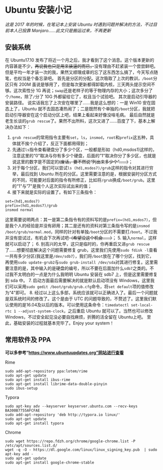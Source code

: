 # Ubuntu 安装小记

*这是 2017 年的时候，在笔记本上安装 Ubuntu 时遇到问题并解决的方法，不过目前本人已投靠 Manjaro……此文只是搬运过来，不再更新*

## 安装系统

在 Ubuntu17.10 发布了将近一个月之后，我才看到了这个消息。这个版本更新的内容甚是不少，~~再说我也只是用来装逼的而已，~~没有理由不赶紧装一个尝尝鲜吧。但是平均一年才装一次的我，果然又顺理成章的忘了这东西怎么搞了，今天写点随笔，也权当是个备忘录吧。
首先是分区的分配。这次吸取了上次的教训，`/boot`分区只有 200M 虽说是够用了，但是每次更新都得卸载内核，三天两头提示空间不够。这次索性分 1G 再说；`swap`还是老样子的等于物理内存的大小；这次多分了个`/home`，除了`/`分了 10G 外都留给它了，权且当个试验吧。
其次是启动引导器的安装路径。 说实话我忘了上次安在哪里了……我是这么想的：一是 Win10 安在固态上了，Ubuntu 就不去固态凑热闹了；二是既然有个单独的`/boot`分区，我就把启动引导器安在这个启动分区上吧，结果上看起来好像没啥毛病。
最后自然就是老生长谈的`grub rescue`了。果然不出所料，这次又进了……百度了下，基本上解决办法如下：

1. `grub rescue`的常用指令主要有`set`，`ls`，`insmod`，`root`和`prefix`这五种，具体就不挨个介绍了，反正下面都用得到；
2. 先通过`ls`指令查看硬盘分了多少个区，一般都是形如（hd0,msdos1)这样的，注意这里的“0"取决与你有多少个硬盘，后面的”1"取决你分了多少区，也就是说这里的数字是不固定的~~(废话，要不然说“列出来多少个”……）~~；
3. 对于每个分区，我们可以尝试`ls (hd1,msdos7)/grub`这样的指令对其进行穷举，最后找到 Ubuntu 所在的分区。这里需要注意的是，根据安装时分区方式的不同，可能要对后面的指令有所修正，比如将`/grub`换成`/boot/grub`。这里的“1"与”7"是我个人这次实际试出来的值；
4. 接下来就是实际的设置了。有如下三条指令：
```
set=(hd1,msdos7)
prefix=(hd1,msdos7)/grub
insmod normal
```
这里需要说明两点：其一是第二条指令有的资料写的是`prefix=(hd1,msdos7)`，但是我个人的经验是并没有卵用；其二是还有的资料对第三条指令写的是`insmod /boot/grub/normal.mod`，同样的针对有单独`/boot`分区的不需要打`/boot`。不过我并没有尝试过，有机会下次再试吧~~（希望没这个机会……）~~；
5. 输入`normal`，这样就可以启动了；
6. 别高兴的太早，这只是临时的，你再重启又进`grub rescue`了……想要彻底解决这个问题需要修复 grub，这里我们先使用`sudo fdisk -l`查看一共有多少分区(我这里是`/dev/sdb7`），我们将`/boot`放在了哪个分区，找到它，再使用`sudo update-grub2`与`sudo grub-install /dev/sda`对其进行修复。这里需要注意的是，其中输入的是硬盘的编号，所以不要在后面加什么`sdb7`之类的。不过我不太明白的一点是为什么我明明 Ubuntu 安装在 sdb7 上，但是这里需要修复到 sda 中。
7. 启动方面最后需要解决的就是默认启动项没有 Windows，这里我们可以采用`sudo gedit /boot/grub/grub.cfg`命令，将`set default`项的值修改为“4"即可。
8. 经过以上这么多部，系统应该就可以正确进入了。最后一个问题就是双系统时间的修改了。这个是由于 UTC 的问题导致的，不赘述了。这里我们默认使用的是16.04及以后的版本。可以使用这条命令：`timedatectl set-local-rtc 1 --adjust-system-clock`，之后重启 Ubuntu 就可以了。当然也可以修改 Windows，不过安全起见没必要自找麻烦，折腾的活全留在 Ubuntu上吧。
至此，基础安装的过程就基本完毕了。Enjoy your system！

## 常用软件及 PPA

**可以多参考“https://www.ubuntuupdates.org”网站进行查看**

Rime
```
sudo add-apt-repository ppa:lotem/rime
sudo apt-get update
sudo apt-get install ibus-rime
sudo apt-get install librime-data-double-pinyin
sudo ibus-setup 
```

Typora
```
sudo apt-key adv --keyserver keyserver.ubuntu.com --recv-keys BA300B7755AFCFAE
sudo add-apt-repository 'deb http://typora.io linux/'
sudo apt-get update
sudo apt-get install typora
```

Chrome

```
sudo wget https://repo.fdzh.org/chrome/google-chrome.list -P /etc/apt/sources.list.d/
wget -q -O - https://dl.google.com/linux/linux_signing_key.pub  | sudo apt-key add -
sudo apt-get update
sudo apt-get install google-chrome-stable
```